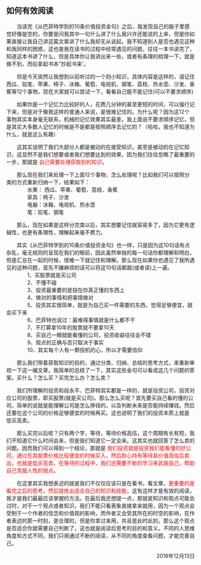 ## 如何有效阅读

&emsp;&emsp;当读完《从巴菲特学到的10条价值投资金句》之后，我发现自己的脑子里感觉好像是空的，你要是问我其中一句什么讲了什么我兴许还能说的上来，但是你如果直接让我自己讲这篇文案讲了什么我却无从说起。我不知道别人是否也遇见这种和我同样的困惑，这也是我在读书的过程中经常遇见的问题，往往一本书读完了，知道这本书讲了什么，但是具体你让我讲出来一些，或者有条理的梳理一下，就是做不到，而后拿起书本"抄起书来'。  

&emsp;&emsp;但是今天突然让我想到以前听过的一个则小知识，具体内容是这样的，请记住 西瓜、铅笔、苹果、椅子、冰箱、葡萄、电视机、钢笔、荔枝、热水壶、沙发、香蕉等12个事物，现在大家就可以尝试一下，看看自己能不能记住(可以不要求顺序)  

&emsp;&emsp;如果你是一个记忆力比较好的人，花费几分钟的甚至更短的时间，可以强行记下来，但是对于像我这样的普通人来说，是很难记住的。为什么呢？因为这12个事物其实本身毫无联系，机械的记忆效果其实最差。我上面说不要求顺序记忆，但是其实大多数人记忆的时候是不是都是按照顺序去记忆的？（哈哈，我也不知道为什么，就是这么有趣）  

&emsp;&emsp;这其实说明了我们大部分人都是被动的在接受知识，甚至是被动的在记忆知识，这显然不是我们想要或者我们想要达到的效果，因为我们往往忽略了最重要的一步，那就是 <span style='color: red'>自己需要处理获取到的知识</span>。  

&emsp;&emsp;那么现在我们来处理一下上面12个事物，怎么处理呢？比如我们可以按照分类的方式重新归纳一下，结果如下：  
&emsp;&emsp;&emsp;&emsp;水果： 西瓜、苹果、葡萄、荔枝、香蕉  
&emsp;&emsp;&emsp;&emsp;家具：椅子、沙发  
&emsp;&emsp;&emsp;&emsp;电器：冰箱、电视机、热水壶  
&emsp;&emsp;&emsp;&emsp;笔：铅笔、钢笔  

&emsp;&emsp;那么，现在如果是这样分完类以后，其实想要记住就容易多了，因为它更有逻辑性，也更有条理性，理解起来毫不费力。  

&emsp;&emsp;其实《从巴菲特学到的10条价值投资金句》也一样，只是因为这10句话有点杂乱，毫无规则的呈现在我们的眼前，因此虽然单独的每一句话你都理解和明白，但是汇总在一起的时候，很难一下就记住和理解。那么现在如果你也遇见了我所遇见的这种问题，首先不嫌麻烦的话可以将这10句话都敲(或者读)上一遍。  
&emsp;&emsp;&emsp;&emsp;1、买股票就是买公司  
&emsp;&emsp;&emsp;&emsp;2、不懂不碰  
&emsp;&emsp;&emsp;&emsp;3、投资最重要的是投在你真正懂的东西上  
&emsp;&emsp;&emsp;&emsp;4、做对的事情和把事情做对  
&emsp;&emsp;&emsp;&emsp;5、投资其实很简单，就是为自己买一件需要的东西，觉得足够便宜，就会买下来  
&emsp;&emsp;&emsp;&emsp;6、巴菲特也说过：最难得事情就是什么都不干  
&emsp;&emsp;&emsp;&emsp;7、不打算拿10年的股票就不要拿10天  
&emsp;&emsp;&emsp;&emsp;8、买自己一眼就能看懂的公司，投资收益往往会不错  
&emsp;&emsp;&emsp;&emsp;9、观点的正确与否只取决于事实  
&emsp;&emsp;&emsp;&emsp;10、其实每个人有一颗投机的心，所以才需要信仰  

&emsp;&emsp;那么我们带着获取知识的目的，通过分类、归纳、总结的思考方式，来重新审视一下这一编文章。我简单的总结了一下，其实这些金句可以看成这几个问题的答案。买什么？怎么买？买完怎么办？怎么卖？  

&emsp;&emsp;我们所理解的投资和段永平、巴菲特其实都是一样的，就是投资公司，投资对应公司的股票，即买股票(就是买公司)。那么怎么买呢？首先要买自己看的懂的公司，简单的说就是能理解公司是怎么挣钱的，以及判断未来是否能持续赚钱。然后还要在这个公司的价格足够便宜的时候再买。这也说明了我们的投资本质上就是 低买高卖。  

&emsp;&emsp;那么买完以后呢？只有两个字，等待，等待价格高估，这个周期有长有短，我们不知道它什么时间会来，但是我们知道它一定会来。这其实也就回答了怎么卖的问题。因而我们可以得到一个结论，那就是 <span style='color: red'>我们投资就是投资我们能看懂的好公司，通过在其股票价格比较便宜的时候买入，然后耐心持有等待其价值高估后卖出，也就是低买高卖，在等待的过程中，我们还需要不断的学习来武装自己，帮助自己克服人性的弱点</span>。  

&emsp;&emsp;在这里其实我想表述的就是我们不仅仅应该只是在看书，看文章，<span style='color: red'>更重要的是看完之后的思考，然后提炼出适合自己的知识和技能</span>，这有这样才是有效的阅读，我才是我们最最应该掌握的方法。在最后我还想提一点，那就是知识和观点可能会过时，对于一个观点或者知识，我们不能只看表象直接拿来就用，因为一个观点会受制于一个作者的信念和价值观的影响，而作者又会受其所在的时空的影响，在作者表述的那一时刻，是合理的，但是你拿过来用，并且是此时此刻，那么这个观点是否适合你就需要自己判断了，这也就是阅读后思考的目的和意义。不同的人思维角度和方式不同，我们只用通过不断的阅读，从不同的角度查看问题，才能完善自己。  



<p align="right"> 2019年12月13日 </p>
